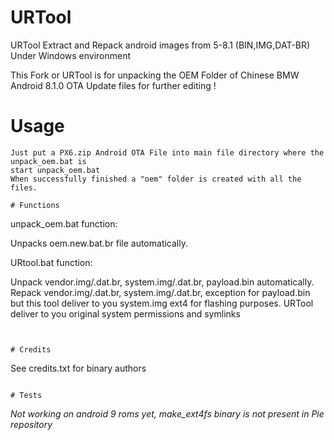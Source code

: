 # URTool
URTool Extract and Repack android images from 5-8.1 (BIN,IMG,DAT-BR) Under Windows environment

This Fork or URTool is for unpacking the OEM Folder of Chinese BMW Android 8.1.0 OTA Update files for further editing !


# Usage
```
Just put a PX6.zip Android OTA File into main file directory where the unpack_oem.bat is
start unpack_oem.bat
When successfully finished a "oem" folder is created with all the files.

# Functions
```

unpack_oem.bat function:

Unpacks oem.new.bat.br file automatically.

URtool.bat function:

Unpack vendor.img/.dat.br, system.img/.dat.br, payload.bin automatically.
Repack vendor.img/.dat.br, system.img/.dat.br,  exception for payload.bin but this tool deliver to you system.img ext4 for flashing purposes.
URTool deliver to you original system permissions and symlinks
```


# Credits
```
See credits.txt for binary authors
```

# Tests
```
*Not working on android 9 roms yet, make_ext4fs binary is not present in Pie repository*
```


